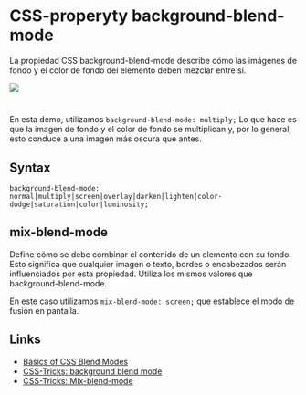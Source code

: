 # CSS-properyty background-blend-mode

La propiedad CSS background-blend-mode describe cómo las imágenes de fondo y el color de fondo del elemento deben mezclar entre sí.

![](demo/mix-blend-mode.gif)

#

En esta demo, utilizamos `background-blend-mode: multiply;` Lo que hace es que la imagen de fondo y el color de fondo se multiplican y, por lo general, esto conduce a una imagen más oscura que antes.

## Syntax

```syntax
background-blend-mode: normal|multiply|screen|overlay|darken|lighten|color-dodge|saturation|color|luminosity;
```

## mix-blend-mode

Define cómo se debe combinar el contenido de un elemento con su fondo. Esto significa que cualquier imagen o texto, bordes o encabezados serán influenciados por esta propiedad.
Utiliza los mismos valores que background-blend-mode.

En este caso utilizamos `mix-blend-mode: screen;` que establece el modo de fusión en pantalla.

## Links

- [Basics of CSS Blend Modes](https://css-tricks.com/basics-css-blend-modes/)
- [CSS-Tricks: background blend mode](https://css-tricks.com/almanac/properties/b/background-blend-mode/)
- [CSS-Tricks: Mix-blend-mode](https://css-tricks.com/almanac/properties/m/mix-blend-mode/)
